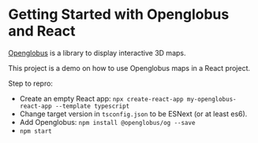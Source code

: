 # Getting Started with Openglobus and React

[Openglobus](https://github.com/openglobus/openglobus/) is a library to display interactive 3D maps.

This project is a demo on how to use Openglobus maps in a React project.

Step to repro:
- Create an empty React app: `npx create-react-app my-openglobus-react-app --template typescript`
- Change target version in `tsconfig.json` to be ESNext (or at least es6).
- Add Openglobus: `npm install @openglobus/og --save`
- `npm start`
